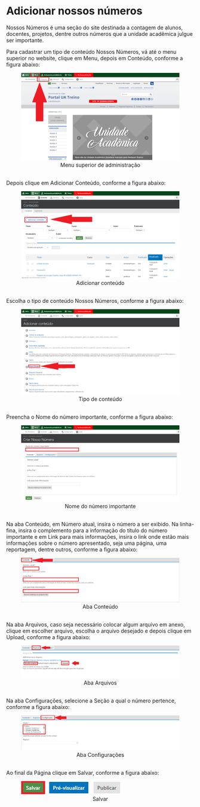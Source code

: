 # Adicionar nossos números

Nossos Números é uma seção do site destinada a contagem de alunos, docentes, projetos, dentre outros números que a unidade acadêmica julgue ser importante.

Para cadastrar um tipo de conteúdo Nossos Números, vá até o menu superior no website, clique em Menu, depois em Conteúdo, conforme a figura abaixo:

<figure class="image">
  <img src="../imgs/13 - Nossos Números/13 - Nossos Números 1.1.png">
  <center><figcaption>Menu superior de administração</figcaption></center>
  </br>
</figure>

Depois clique em Adicionar Conteúdo, conforme a figura abaixo:

<figure class="image">
  <img src="../imgs/13 - Nossos Números/13 - Nossos Números 1.2.png">
  <center><figcaption>Adicionar conteúdo</figcaption></center>
  </br>
</figure>

Escolha o tipo de conteúdo Nossos Números, conforme a figura abaixo:

<figure class="image">
  <img src="../imgs/13 - Nossos Números/13 - Nossos Números 2.png">
  <center><figcaption>Tipo de conteúdo</figcaption></center>
  </br>
</figure>

Preencha o Nome do número importante, conforme a figura abaixo:

<figure class="image">
  <img src="../imgs/13 - Nossos Números/13 - Nossos Números 3.png">
  <center><figcaption>Nome do número importante</figcaption></center>
  </br>
</figure>

Na aba Conteúdo, em Número atual, insira o número a ser exibido. Na linha-fina, insira o complemento para a informação do título do número importante e em Link para
mais informações, insira o link onde estão mais informações sobre o número apresentado, seja uma página, uma reportagem, dentre outros, conforme a figura abaixo:

<figure class="image">
  <img src="../imgs/13 - Nossos Números/13 - Nossos Números 4.png">
  <center><figcaption>Aba Conteúdo</figcaption></center>
  </br>
</figure>
Na aba Arquivos, caso seja necessário colocar algum arquivo em anexo, clique em escolher arquivo, escolha o arquivo desejado e depois clique em Upload, conforme a figura abaixo:

<figure class="image">
  <img src="../imgs/13 - Nossos Números/13 - Nossos Números 5.png">
  <center><figcaption>Aba Arquivos</figcaption></center>
  </br>
</figure>

Na aba Configurações, selecione a Seção a qual o número pertence, conforme a figura abaixo:

<figure class="image">
  <img src="../imgs/13 - Nossos Números/13 - Nossos Números 6.png">
  <center><figcaption>Aba Configurações</figcaption></center>
  </br>
</figure>

Ao final da Página clique em Salvar, conforme a figura abaixo:

<figure class="image">
  <img src="../imgs/13 - Nossos Números/13 - Nossos Números 7.png">
  <center><figcaption>Salvar</figcaption></center>
  </br>
</figure>